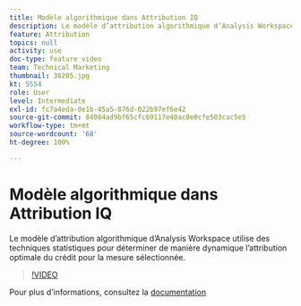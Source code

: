 ```yaml
---
title: Modèle algorithmique dans Attribution IQ
description: Le modèle d’attribution algorithmique d’Analysis Workspace utilise des techniques statistiques pour déterminer de manière dynamique l’attribution optimale du crédit pour la mesure sélectionnée.
feature: Attribution
topics: null
activity: use
doc-type: feature video
team: Technical Marketing
thumbnail: 36205.jpg
kt: 5554
role: User
level: Intermediate
exl-id: fc7a4eda-0e1b-45a5-876d-022b97ef6e42
source-git-commit: 84984ad9bf65cfc69117e40ac0e0cfe503cac5e5
workflow-type: tm+mt
source-wordcount: '68'
ht-degree: 100%

---
```


# Modèle algorithmique dans Attribution IQ

Le modèle d’attribution algorithmique d’Analysis Workspace utilise des techniques statistiques pour déterminer de manière dynamique l’attribution optimale du crédit pour la mesure sélectionnée.

>[!VIDEO](https://video.tv.adobe.com/v/36205/?quality=12&learn=on)

Pour plus d’informations, consultez la [documentation](https://experienceleague.adobe.com/docs/analytics/analyze/analysis-workspace/attribution/algorithmic.html?lang=fr)
